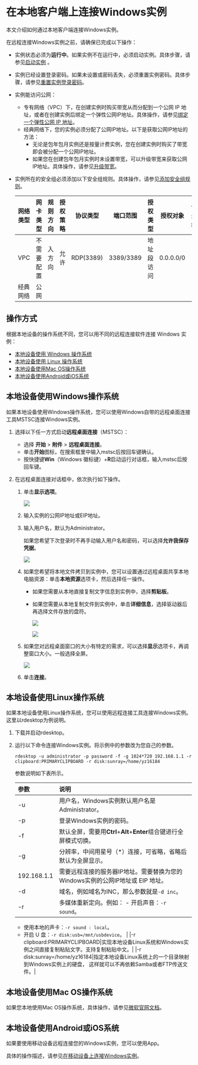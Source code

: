 # 在本地客户端上连接Windows实例

本文介绍如何通过本地客户端连接Windows实例。

在远程连接Windows实例之前，请确保已完成以下操作：

-   实例状态必须为**运行中**。如果实例不在运行中，必须启动实例。具体步骤，请参见[启动实例](/intl.zh-CN/实例/管理实例/启动实例.md) 。
-   实例已经设置登录密码。如果未设置或密码丢失，必须重置实例密码。具体步骤，请参见[重置实例登录密码](/intl.zh-CN/实例/管理实例/重置实例登录密码.md)。
-   实例能访问公网：
    -   专有网络（VPC）下，在创建实例时购买带宽从而分配到一个公网 IP 地址，或者在创建实例后绑定一个弹性公网IP地址。具体操作，请参见[绑定一个弹性公网 IP 地址](/intl.zh-CN/快速入门/搭建IPv4专有网络.md)。
    -   经典网络下，您的实例必须分配了公网IP地址。以下是获取公网IP地址的方法：
        -   无论是包年包月实例还是按量计费实例，您在创建实例时购买了带宽即会被分配一个公网IP地址。
        -   如果您在创建包年包月实例时未设置带宽，可以升级带宽来获取公网IP地址。具体操作，请参见[升级带宽](/intl.zh-CN/实例/升降配实例/升降配方式概述.md)。
-   实例所在的安全组必须添加以下安全组规则。具体操作，请参见[添加安全组规则](/intl.zh-CN/安全/安全组/添加安全组规则.md)。

    |网络类型|网卡类型|规则方向|授权策略|协议类型|端口范围|授权类型|授权对象|优先级|
    |----|----|----|----|----|----|----|----|---|
    |VPC|不需要配置|入方向|允许|RDP\(3389\)|3389/3389|地址段访问|0.0.0.0/0|1|
    |经典网络|公网|


## 操作方式

根据本地设备的操作系统不同，您可以用不同的远程连接软件连接 Windows 实例：

-   [本地设备使用 Windows 操作系统](#windows)
-   [本地设备使用 Linux 操作系统](#linux)
-   [本地设备使用Mac OS操作系统](#macOS1)
-   [本地设备使用Android或iOS系统](#mobile)

## 本地设备使用Windows操作系统

如果本地设备使用Windows操作系统，您可以使用Windows自带的远程桌面连接工具MSTSC连接Windows实例。

1.  选择以下任一方式启动**远程桌面连接**（MSTSC）：

    -   选择 **开始** \> **附件** \> **远程桌面连接**。
    -   单击**开始**图标，在搜索框里中输入mstsc后按回车键确认。
    -   按快捷键**Win**（Windows 徽标键）+**R**启动运行对话框，输入mstsc后按回车键。
2.  在远程桌面连接对话框中，依次执行如下操作。

    1.  单击**显示选项**。

        ![](https://static-aliyun-doc.oss-accelerate.aliyuncs.com/assets/img/zh-CN/0014359951/p5258.png)

    2.  输入实例的公网IP地址或EIP地址。

    3.  输入用户名，默认为Administrator。

        如果您希望下次登录时不再手动输入用户名和密码，可以选择**允许我保存凭据**。

        ![](https://static-aliyun-doc.oss-accelerate.aliyuncs.com/assets/img/zh-CN/1014359951/p5259.png)

    4.  如果您希望将本地文件拷贝到实例中，您可以设置通过远程桌面共享本地电脑资源：单击**本地资源**选项卡，然后选择任一操作。

        -   如果您需要从本地直接复制文字信息到实例中，选择**剪贴板**。
        -   如果您需要从本地复制文件到实例中，单击**详细信息**，选择驱动器后再选择文件存放的盘符。

            ![](https://static-aliyun-doc.oss-accelerate.aliyuncs.com/assets/img/zh-CN/1014359951/p5260.png)

            ![](https://static-aliyun-doc.oss-accelerate.aliyuncs.com/assets/img/zh-CN/1014359951/p5261.png)

    5.  如果您对远程桌面窗口的大小有特定的需求，可以选择**显示**选项卡，再调整窗口大小。一般选择全屏。

        ![](https://static-aliyun-doc.oss-accelerate.aliyuncs.com/assets/img/zh-CN/1014359951/p5262.png)

    6.  单击**连接**。


## 本地设备使用Linux操作系统

如果本地设备使用Linux操作系统，您可以使用远程连接工具连接Windows实例。这里以rdesktop为例说明。

1.  下载并启动rdesktop。

2.  运行以下命令连接Windows实例。将示例中的参数改为您自己的参数。

    ```
    rdesktop -u administrator -p password -f -g 1024*720 192.168.1.1 -r clipboard:PRIMARYCLIPBOARD -r disk:sunray=/home/yz16184
    ```

    参数说明如下表所示。

    |参数|说明|
    |:-|:-|
    |-u|用户名，Windows实例默认用户名是Administrator。|
    |-p|登录Windows实例的密码。|
    |-f|默认全屏，需要用**Ctrl**+**Alt**+**Enter**组合键进行全屏模式切换。|
    |-g|分辨率，中间用星号（\*）连接，可省略，省略后默认为全屏显示。|
    |192.168.1.1|需要远程连接的服务器IP地址。需要替换为您的Windows实例的公网IP地址或 EIP 地址。|
    |-d|域名，例如域名为INC，那么参数就是`-d inc`。|
    |-r|多媒体重新定向。例如：     -   开启声音：`-r sound`。
    -   使用本地的声卡：`-r sound : local`。
    -   开启 U 盘：`-r disk:usb=/mnt/usbdevice`。 |
    |-r clipboard:PRIMARYCLIPBOARD|实现本地设备Linux系统和Windows实例之间直接复制粘贴文字。支持复制粘贴中文。|
    |-r disk:sunray=/home/yz16184|指定本地设备Linux系统上的一个目录映射到Windows实例上的硬盘， 这样就可以不再依赖Samba或者FTP传送文件。|


## 本地设备使用Mac OS操作系统

如果您本地使用Mac OS操作系统，具体操作，请参见[微软官网文档](https://docs.microsoft.com/zh-cn/windows-server/remote/remote-desktop-services/clients/remote-desktop-mac)。

## 本地设备使用Android或iOS系统

如果要使用移动设备远程连接您的Windows实例，您可以使用App。

具体的操作描述，请参见[在移动设备上连接Windows实例](/intl.zh-CN/实例/连接实例/使用VNC连接实例/在移动设备上连接Windows实例.md)。

